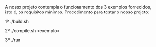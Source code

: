 A nosso projeto contempla o funcionamento dos 3 exemplos fornecidos, isto é, os requisitos mínimos.
Procedimento para testar o nosso projeto:

1º ./build.sh 

2º ./compile.sh \<exemplo>
  
3º ./run 

